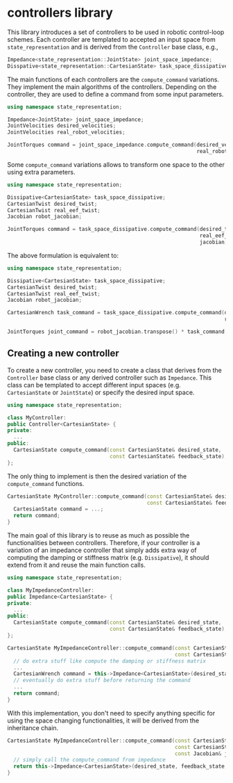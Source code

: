 # controllers library

This library introduces a set of controllers to be used in robotic control-loop schemes. Each controller are templated
to accepted an input space from `state_representation` and is derived from the `Controller` base class, e.g.,

```cpp
Impedance<state_representation::JointState> joint_space_impedance;
Disspative<state_representation::CartesianState> task_space_dissipative;
```

The main functions of each controllers are the `compute_command` variations. They implement the main algorithms of the
controllers. Depending on the controller, they are used to define a command from some input parameters.

```cpp
using namespace state_representation;

Impedance<JointState> joint_space_impedance;
JointVelocities desired_velocities;
JointVelocities real_robot_velocities;

JointTorques command = joint_space_impedance.compute_command(desired_velocities,
                                                             real_robot_velocities)
```

Some `compute_command` variations allows to transform one space to the other using extra parameters.

```cpp
using namespace state_representation;

Dissipative<CartesianState> task_space_dissipative;
CartesianTwist desired_twist;
CartesianTwist real_eef_twist;
Jacobian robot_jacobian;

JointTorques command = task_space_dissipative.compute_command(desired_twist,
                                                              real_eef_twist,
                                                              jacobian)
```

The above formulation is equivalent to:

```cpp
using namespace state_representation;

Dissipative<CartesianState> task_space_dissipative;
CartesianTwist desired_twist;
CartesianTwist real_eef_twist;
Jacobian robot_jacobian;

CartesianWrench task_command = task_space_dissipative.compute_command(desired_twist,
                                                                      real_eef_twist)

JointTorques joint_command = robot_jacobian.transpose() * task_command;
```

## Creating a new controller

To create a new controller, you need to create a class that derives from the `Controller` base class or any derived
controller such as `Impedance`. This class can be templated to accept different input spaces (e.g. `CartesianState`
or `JointState`) or specify the desired input space.

```cpp
using namespace state_representation;

class MyController:
public Controller<CartesianState> {
private:
  ...
public:
  CartesianState compute_command(const CartesianState& desired_state,
                                 const CartesianState& feedback_state);
};
```

The only thing to implement is then the desired variation of the `compute_command` functions.

```cpp
CartesianState MyController::compute_command(const CartesianState& desired_state,
                                             const CartesianState& feedback_state) {
  CartesianState command = ...;
  return command;
}
```

The main goal of this library is to reuse as much as possible the functionalities between controllers. Therefore, if
your controller is a variation of an impedance controller that simply adds extra way of computing the damping or
stiffness matrix (e.g. `Dissipative`), it should extend from it and reuse the main function calls.

```cpp
using namespace state_representation;

class MyImpedanceController:
public Impedance<CartesianState> {
private:
  ...
public:
  CartesianState compute_command(const CartesianState& desired_state,
                                 const CartesianState& feedback_state);
};

CartesianState MyImpedanceController::compute_command(const CartesianState& desired_state,
                                                      const CartesianState& feedback_state) {
  // do extra stuff like compute the damping or stiffness matrix
  ...
  CartesianWrench command = this->Impedance<CartesianState>(desired_state, feedback_state);
  // eventually do extra stuff before returning the command
  ...
  return command;
}
```

With this implementation, you don't need to specify anything specific for using the space changing functionalities, it will be derived from the inheritance chain.

```cpp
CartesianState MyImpedanceController::compute_command(const CartesianState& desired_state,
                                                      const CartesianState& feedback_state,
                                                      const Jacobian& jacobian) {
  // simply call the compute_command from impedance
  return this->Impedance<CartesianState>(desired_state, feedback_state, jacobian);
}
```

